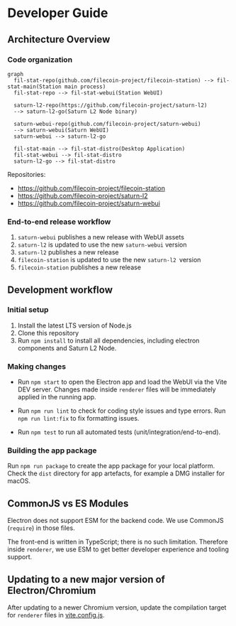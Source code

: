 # Developer Guide

## Architecture Overview

### Code organization

```mermaid
graph
  fil-stat-repo(github.com/filecoin-project/filecoin-station) --> fil-stat-main(Station main process)
  fil-stat-repo --> fil-stat-webui(Station WebUI)

  saturn-l2-repo(https://github.com/filecoin-project/saturn-l2)
  --> saturn-l2-go(Saturn L2 Node binary)

  saturn-webui-repo(github.com/filecoin-project/saturn-webui)
  --> saturn-webui(Saturn WebUI)
  saturn-webui --> saturn-l2-go

  fil-stat-main --> fil-stat-distro(Desktop Application)
  fil-stat-webui --> fil-stat-distro
  saturn-l2-go --> fil-stat-distro
```

Repositories:

- https://github.com/filecoin-project/filecoin-station
- https://github.com/filecoin-project/saturn-l2
- https://github.com/filecoin-project/saturn-webui

### End-to-end release workflow

1. `saturn-webui` publishes a new release with WebUI assets
2. `saturn-l2` is updated to use the new `saturn-webui` version
3. `saturn-l2` publishes a new release
4. `filecoin-station` is updated to use the new `saturn-l2 `version
5. `filecoin-station` publishes a new release

## Development workflow

### Initial setup

1. Install the latest LTS version of Node.js
2. Clone this repository
3. Run `npm install` to install all dependencies, including electron components and Saturn L2 Node.

### Making changes

- Run `npm start` to open the Electron app and load the WebUI via the Vite DEV server. Changes made
  inside `renderer` files will be immediately applied in the running app.

- Run `npm run lint` to check for coding style issues and type errors. Run `npm run lint:fix` to fix
  formatting issues.

- Run `npm test` to run all automated tests (unit/integration/end-to-end).

### Building the app package

Run `npm run package` to create the app package for your local platform. Check the `dist` directory
for app artefacts, for example a DMG installer for macOS.

## CommonJS vs ES Modules

Electron does not support ESM for the backend code. We use CommonJS (`require`) in those files.

The front-end is written in TypeScript; there is no such limitation. Therefore inside `renderer`, we
use ESM to get better developer experience and tooling support.

## Updating to a new major version of Electron/Chromium

After updating to a newer Chromium version, update the compilation target for `renderer` files in
[vite.config.js](./../vite.config.js).
